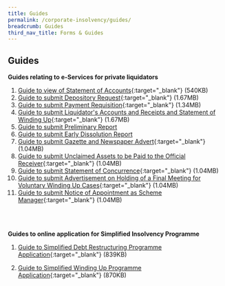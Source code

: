 ```yaml
---
title: Guides
permalink: /corporate-insolvency/guides/
breadcrumb: Guides
third_nav_title: Forms & Guides
---
```

Guides
---

**Guides relating to e-Services for private liquidators**<br>

1. [Guide to view of Statement of Accounts](/files/guide%20to%20statement%20of%20accounts%20eservice.pdf){:target="_blank"} (540KB)<br>
2. [Guide to submit Depository Request](/files/guide%20depository%20request.pdf){:target="_blank"} (1.67MB)<br>
3. [Guide to submit Payment Requisition](/files/guide%20to%20payment%20requisition%20eservice.pdf){:target="_blank"} (1.34MB)<br>
4. [Guide to submit Liquidator's Accounts and Receipts and Statement of Winding Up](/files/guide%20to%20submit%20liquidator%20accounts%20and%receipts.pdf){:target="_blank"} (1.67MB)<br>
5. [Guide to submit Preliminary Report](/files/guide%20to%20submit%20statement%20of%20concurrence.pdf)
6. [Guide to submit Early Dissolution Report](/files/guide%20to%20submit%20early%20dissolution%20report.pdf)
7. [Guide to submit Gazette and Newspaper Advert](/files/guide%20to%20submit%20gazette%20and%20newspaper%20advert.pdf){:target="_blank"} (1.04MB)<br>
8. [Guide to submit Unclaimed Assets to be Paid to the Official Receiver](/files/guide%20to%20submit%20unclalimed%20assets%20to%20official%20receiver.pdf){:target="_blank"} (1.04MB)<br>
9. [Guide to submit Statement of Concurrence](/files/guide%20to%20submit%20statement%20of%20concurrence.pdf){:target="_blank"} (1.04MB)<br>
10. [Guide to submit Advertisement on Holding of a Final Meeting for Voluntary Winding Up Cases](/files/guide%20to%20submit%20final%20meetingof%20advert%20vw.pdf){:target="_blank"} (1.04MB)<br>
11. [Guide to submit Notice of Appointment as Scheme Manager](/files/guide%20to%20submit%20notice%20of%20appointment%20as%20schem%20manager.pdf){:target="_blank"} (1.04MB)<br>
<br>
<br>


**Guides to online application for Simplified Insolvency Programme**<br>

1. [Guide to Simplified Debt Restructuring Programme Application](/files/Guide%20to%20SDRP%20Appln.pdf){:target="_blank"} (839KB)<br>

2. [Guide to Simplified Winding Up Programme Application](/files/Guide%20to%20SWUP%20Appln.pdf){:target="_blank"} (870KB)<br>
